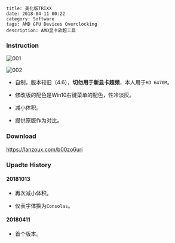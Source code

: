 ```
title: 美化版TRIXX
date: 2018-04-11 00:22
category: Software
tags: AMD GPU Devices Overclocking
description: AMD显卡软超工具
```

### Instruction

![001](/res/20180411-0022-001.webp)

![002](/res/20180411-0022-002.webp)

* 自制，版本较旧（4.6），**切勿用于新显卡超频**，本人用于`HD 6470M`。

* 修改版的配色是Win10右键菜单的配色，性冷淡灰。

* 减小体积。

* 提供原版作为对比。

### Download

<https://lanzoux.com/b00zo6uri>

### Upadte History

#### 20181013

* 再次减小体积。

* 仪表字体换为`Consolas`。

#### 20180411

* 首个版本。

